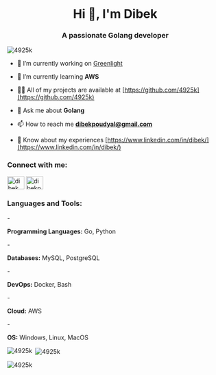 <h1 align="center">Hi 👋, I'm Dibek</h1>
<h3 align="center">A passionate Golang developer</h3>

<p align="left"> <img src="https://komarev.com/ghpvc/?username=4925k&label=Profile%20views&color=0e75b6&style=flat" alt="4925k" /> </p>

- 🔭 I’m currently working on [Greenlight](https://github.com/4925k/greenlight)

- 🌱 I’m currently learning **AWS**

- 👨‍💻 All of my projects are available at [https://github.com/4925k](https://github.com/4925k)

- 💬 Ask me about **Golang**

- 📫 How to reach me **dibekpoudyal@gmail.com**

- 📄 Know about my experiences [https://www.linkedin.com/in/dibek/](https://www.linkedin.com/in/dibek/)

<h3 align="left">Connect with me:</h3>
<p align="left">
<a href="https://linkedin.com/in/dibek" target="blank"><img align="center" src="https://raw.githubusercontent.com/rahuldkjain/github-profile-readme-generator/master/src/images/icons/Social/linked-in-alt.svg" alt="dibek" height="30" width="40" /></a>
<a href="https://www.leetcode.com/dibekpoudyal" target="blank"><img align="center" src="https://raw.githubusercontent.com/rahuldkjain/github-profile-readme-generator/master/src/images/icons/Social/leet-code.svg" alt="dibekpoudyal" height="30" width="40" /></a>
</p>

<h3 align="left">Languages and Tools:</h3>
- <p><b>Programming Languages:</b> Go, Python</p>
- <p><b>Databases:</b> MySQL, PostgreSQL</p>
- <p><b>DevOps:</b> Docker, Bash</p>
- <p><b>Cloud:</b> AWS</p>
- <p><b>OS:</b> Windows, Linux, MacOS</p>

<p></p>

<p><img align="left" src="https://github-readme-stats.vercel.app/api/top-langs?username=4925k&show_icons=true&locale=en&layout=compact" alt="4925k" /></p>

<p>&nbsp;<img align="center" src="https://github-readme-stats.vercel.app/api?username=4925k&show_icons=true&locale=en" alt="4925k" /></p>

<p><img align="center" src="https://github-readme-streak-stats.herokuapp.com/?user=4925k&" alt="4925k" /></p>


